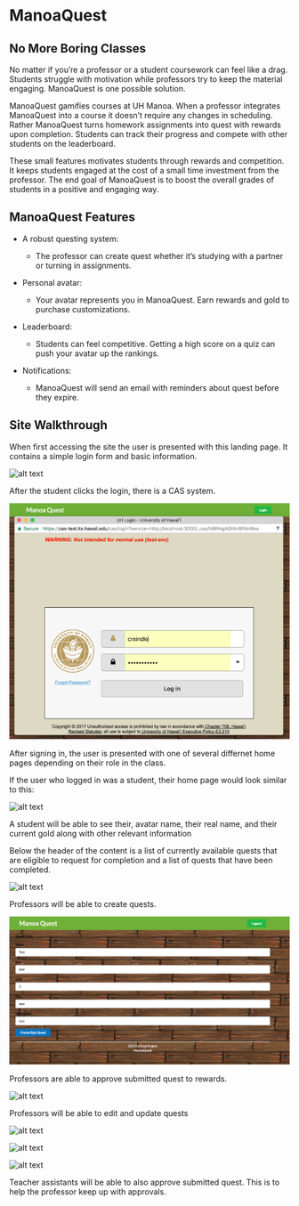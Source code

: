 # ManoaQuest

## No More Boring Classes

No matter if you’re a professor or a student coursework can feel like a drag. Students struggle with motivation while professors try to keep the material engaging. ManoaQuest is one possible solution.

ManoaQuest gamifies courses at UH Manoa. When a professor integrates ManoaQuest into a course it doesn’t require any changes in scheduling. Rather ManoaQuest turns homework assignments into quest with rewards upon completion. Students can track their progress and compete with other students on the leaderboard.

These small features motivates students through rewards and competition. It keeps students engaged at the cost of a small time investment from the professor. The end goal of ManoaQuest is to boost the overall grades of students in a positive and engaging way.

## ManoaQuest Features
- A robust questing system:
  - The professor can create quest whether it’s studying with a partner or turning in assignments.

- Personal avatar:
  - Your avatar represents you in ManoaQuest. Earn rewards and gold to purchase customizations.
- Leaderboard:
  - Students can feel competitive. Getting a high score on a quiz can push your avatar up the rankings.
- Notifications:
  - ManoaQuest will send an email with reminders about quest before they expire.

## Site Walkthrough
When first accessing the site the user is presented with this landing page. It contains a simple login form and basic information.

![alt text](https://manoaquest.github.io/screenshots/landing-page.png "Landing Page")

After the student clicks the login, there is a CAS system. 

![alt text](https://github.com/manoaquest/manoaquest.github.io/blob/master/screenshots/cas.png?raw=true "CAS System")

After signing in, the user is presented with one of several differnet home pages depending on their role in the class.

If the user who logged in was a student, their home page would look similar to this:

![alt text](https://manoaquest.github.io/screenshots/student-home-page.png "Student Home Page") 

A student will be able to see their, avatar name, their real name, and their current gold along with other relevant information

Below the header of the content is a list of currently available quests that are eligible to request for completion and a list of quests that have been completed.

![alt text](https://manoaquest.github.io/screenshots/approve-quest.png "Approve Quest")

Professors will be able to create quests.

![alt text](https://github.com/manoaquest/manoaquest.github.io/blob/master/screenshots/create-quest.png?raw=true "Create Quest")

Professors are able to approve submitted quest to rewards. 

![alt text](https://manoaquest.github.io/screenshots/quest-created.png "Approve Quest")

Professors will be able to edit and update quests

![alt text](https://manoaquest.github.io/screenshots/edit-quest.png "Approve Quest")

![alt text](https://manoaquest.github.io/screenshots/quest-updated.png "Approve Quest")

![alt text](https://manoaquest.github.io/screenshots/teacher-page.png "Teacher Page")

Teacher assistants will be able to also approve submitted quest. This is to help the professor keep up with approvals.
